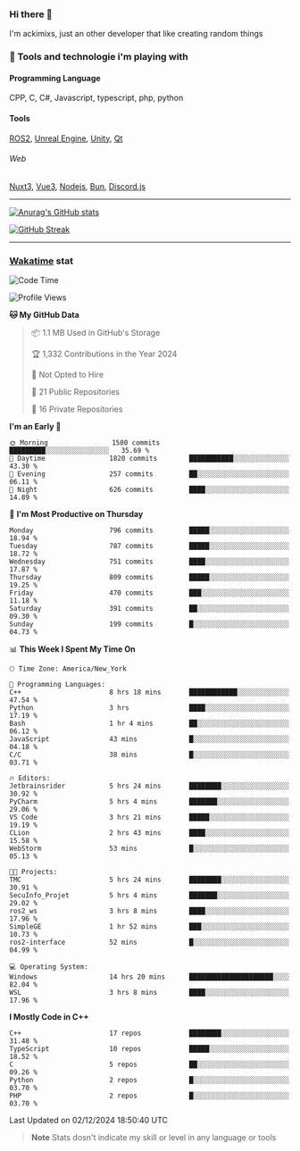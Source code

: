 ### Hi there 👋

I'm ackimixs, just an other developer that like creating random things

### 🧰 Tools and technologie i'm playing with

#### Programming Language
CPP, C, C#, Javascript, typescript, php, python

#### Tools
[ROS2](https://ros.org/), [Unreal Engine](https://www.unrealengine.com), [Unity](https://unity.com/), [Qt](https://www.qt.io/)

###### Web
[Nuxt3](https://nuxt.com/), [Vue3](https://vuejs.org/), [Nodejs](https://nodejs.org), [Bun](https://bun.sh/), [Discord.js](https://discord.js.org/)

---

[![Anurag's GitHub stats](https://github-readme-stats.vercel.app/api?username=ackimixs&show_icons=true&theme=github_dark&count_private=true)](https://github.com/anuraghazra/github-readme-stats)

[![GitHub Streak](https://github-readme-streak-stats.herokuapp.com?user=Ackimixs&theme=github-dark-blue&date_format=j%20M%5B%20Y%5D&mode=weekly)](https://git.io/streak-stats)

---
 
 ### [Wakatime](https://wakatime.com/) stat

<!--START_SECTION:waka-->
![Code Time](http://img.shields.io/badge/Code%20Time-1%2C363%20hrs%2043%20mins-blue)

![Profile Views](http://img.shields.io/badge/Profile%20Views-7-blue)

**🐱 My GitHub Data** 

> 📦 1.1 MB Used in GitHub's Storage 
 > 
> 🏆 1,332 Contributions in the Year 2024
 > 
> 🚫 Not Opted to Hire
 > 
> 📜 21 Public Repositories 
 > 
> 🔑 16 Private Repositories 
 > 
**I'm an Early 🐤** 

```text
🌞 Morning                1500 commits        █████████░░░░░░░░░░░░░░░░   35.69 % 
🌆 Daytime                1820 commits        ███████████░░░░░░░░░░░░░░   43.30 % 
🌃 Evening                257 commits         ██░░░░░░░░░░░░░░░░░░░░░░░   06.11 % 
🌙 Night                  626 commits         ████░░░░░░░░░░░░░░░░░░░░░   14.89 % 
```
📅 **I'm Most Productive on Thursday** 

```text
Monday                   796 commits         █████░░░░░░░░░░░░░░░░░░░░   18.94 % 
Tuesday                  787 commits         █████░░░░░░░░░░░░░░░░░░░░   18.72 % 
Wednesday                751 commits         ████░░░░░░░░░░░░░░░░░░░░░   17.87 % 
Thursday                 809 commits         █████░░░░░░░░░░░░░░░░░░░░   19.25 % 
Friday                   470 commits         ███░░░░░░░░░░░░░░░░░░░░░░   11.18 % 
Saturday                 391 commits         ██░░░░░░░░░░░░░░░░░░░░░░░   09.30 % 
Sunday                   199 commits         █░░░░░░░░░░░░░░░░░░░░░░░░   04.73 % 
```


📊 **This Week I Spent My Time On** 

```text
🕑︎ Time Zone: America/New_York

💬 Programming Languages: 
C++                      8 hrs 18 mins       ████████████░░░░░░░░░░░░░   47.54 % 
Python                   3 hrs               ████░░░░░░░░░░░░░░░░░░░░░   17.19 % 
Bash                     1 hr 4 mins         ██░░░░░░░░░░░░░░░░░░░░░░░   06.12 % 
JavaScript               43 mins             █░░░░░░░░░░░░░░░░░░░░░░░░   04.18 % 
C/C                      38 mins             █░░░░░░░░░░░░░░░░░░░░░░░░   03.71 % 

🔥 Editors: 
Jetbrainsrider           5 hrs 24 mins       ████████░░░░░░░░░░░░░░░░░   30.92 % 
PyCharm                  5 hrs 4 mins        ███████░░░░░░░░░░░░░░░░░░   29.06 % 
VS Code                  3 hrs 21 mins       █████░░░░░░░░░░░░░░░░░░░░   19.19 % 
CLion                    2 hrs 43 mins       ████░░░░░░░░░░░░░░░░░░░░░   15.58 % 
WebStorm                 53 mins             █░░░░░░░░░░░░░░░░░░░░░░░░   05.13 % 

🐱‍💻 Projects: 
TMC                      5 hrs 24 mins       ████████░░░░░░░░░░░░░░░░░   30.91 % 
SecuInfo_Projet          5 hrs 4 mins        ███████░░░░░░░░░░░░░░░░░░   29.02 % 
ros2_ws                  3 hrs 8 mins        ████░░░░░░░░░░░░░░░░░░░░░   17.96 % 
SimpleGE                 1 hr 52 mins        ███░░░░░░░░░░░░░░░░░░░░░░   10.73 % 
ros2-interface           52 mins             █░░░░░░░░░░░░░░░░░░░░░░░░   04.99 % 

💻 Operating System: 
Windows                  14 hrs 20 mins      █████████████████████░░░░   82.04 % 
WSL                      3 hrs 8 mins        ████░░░░░░░░░░░░░░░░░░░░░   17.96 % 
```

**I Mostly Code in C++** 

```text
C++                      17 repos            ████████░░░░░░░░░░░░░░░░░   31.48 % 
TypeScript               10 repos            █████░░░░░░░░░░░░░░░░░░░░   18.52 % 
C                        5 repos             ██░░░░░░░░░░░░░░░░░░░░░░░   09.26 % 
Python                   2 repos             █░░░░░░░░░░░░░░░░░░░░░░░░   03.70 % 
PHP                      2 repos             █░░░░░░░░░░░░░░░░░░░░░░░░   03.70 % 
```




 Last Updated on 02/12/2024 18:50:40 UTC
<!--END_SECTION:waka-->

> **Note**
> Stats dosn't indicate my skill or level in any language or tools
